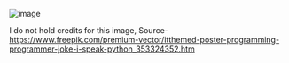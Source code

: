 ![image](https://github.com/user-attachments/assets/2b4c8c84-bac3-4231-8c42-481c9cf592fb)



I do not hold credits for this image, Source- https://www.freepik.com/premium-vector/itthemed-poster-programming-programmer-joke-i-speak-python_353324352.htm

